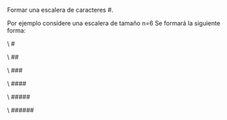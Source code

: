 Formar una escalera de caracteres #. 

Por ejemplo considere una escalera de tamaño n=6
Se formará la siguiente forma:

\      #

\     ##

\    ###

\   ####

\  #####

\ ######

